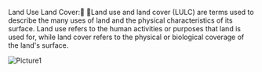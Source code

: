 Land Use Land Cover: Land use and land cover (LULC) are terms used to describe the many uses of land and the physical characteristics of its surface. Land use refers to the human activities or purposes that land is used for, while land cover refers to the physical or biological coverage of the land's surface.

![Picture1](https://github.com/BanashreeSaren/Mapping-and-Monitoring-Deforestation-with-the-help-of-Google-Earth-Engine/assets/158801637/b89b47e6-6db5-4ab5-be98-23de29199f8d)
